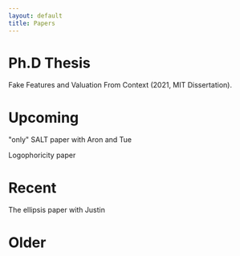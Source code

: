 ```yaml
---
layout: default
title: Papers
---
```



# Ph.D Thesis

Fake Features and Valuation From Context (2021, MIT Dissertation).



# Upcoming




"only" SALT paper with Aron and Tue


Logophoricity paper


# Recent

The ellipsis paper with Justin


# Older
